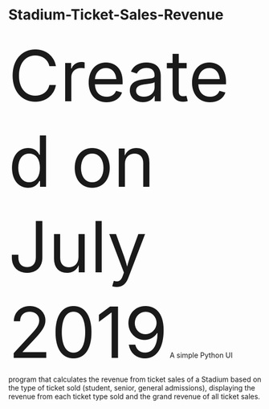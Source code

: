 # Stadium-Ticket-Sales-Revenue
<span style="font-size:10em;">Created on July 2019</span>
A simple Python UI program that calculates the revenue from ticket sales of a Stadium based on the type of ticket sold (student, senior, general admissions), displaying the revenue from each ticket type sold and the grand revenue of all ticket sales.
